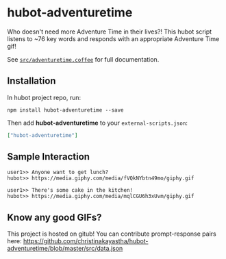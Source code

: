 # hubot-adventuretime

Who doesn't need more Adventure Time in their lives?!
This hubot script listens to ~76 key words and responds with an appropriate Adventure Time gif!

See [`src/adventuretime.coffee`](src/adventuretime.coffee) for full documentation.

## Installation

In hubot project repo, run:

`npm install hubot-adventuretime --save`

Then add **hubot-adventuretime** to your `external-scripts.json`:

```json
["hubot-adventuretime"]
```

## Sample Interaction

```
user1>> Anyone want to get lunch?
hubot>> https://media.giphy.com/media/fVQkNYbtn49mo/giphy.gif
```

```
user1>> There's some cake in the kitchen!
hubot>>	https://media.giphy.com/media/mqlCGU6h3xUvm/giphy.gif
```

## Know any good GIFs?

This project is hosted on gitub!
You can contribute prompt-response pairs here: https://github.com/christinakayastha/hubot-adventuretime/blob/master/src/data.json

